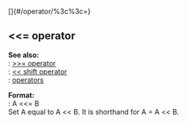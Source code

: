 []{#/operator/%3c%3c=}    
## \<\<= operator    
**See also:**    
:   [\>\>= operator](/ref/operator/%3e%3e=/%3e%3e=.md)    
:   [\<\< shift operator](/ref/operator/%3c%3c/shift/shift.md)    
:   [operators](/ref/operator/operator.md)    
<!-- -->    
**Format:**    
:   A \<\<= B    
Set A equal to A \<\< B. It is shorthand for A = A \<\< B.  